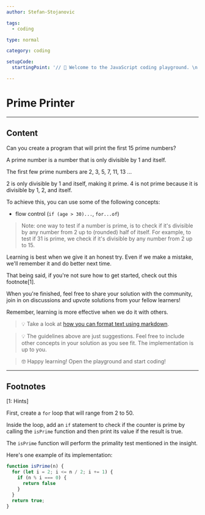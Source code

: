```yaml
---
author: Stefan-Stojanovic

tags:
  - coding

type: normal

category: coding

setupCode:
  startingPoint: '// 👋 Welcome to the JavaScript coding playground. \n. // Example output: \n // The first N primes are: \n // 2, 3, 5, 7, 11, 13 ...\n'

---
```


# Prime Printer

---

## Content

Can you create a program that will print the first 15 prime numbers?

A prime number is a number that is only divisible by 1 and itself.

The first few prime numbers are 2, 3, 5, 7, 11, 13 ...

2 is only divisible by 1 and itself, making it prime. 4 is not prime because it is divisible by 1, 2, and itself.

To achieve this, you can use some of the following concepts:
- flow control (`if (age > 30)...`, `for...of`)

> Note: one way to test if a number is prime, is to check if it's divisible by any number from 2 up to (rounded) half of itself. For example, to test if 31 is prime, we check if it's divisible by any number from 2 up to 15.

Learning is best when we give it an honest try. Even if we make a mistake, we'll remember it and do better next time.

That being said, if you're not sure how to get started, check out this footnote[1]. 

When you're finished, feel free to share your solution with the community, join in on discussions and upvote solutions from your fellow learners!

Remember, learning is more effective when we do it with others.

> 💡 Take a look at [how you can format text using markdown](https://www.enki.com/glossary/general/markdown-formatting).

> 💡 The guidelines above are just suggestions. Feel free to include other concepts in your solution as you see fit. The implementation is up to you.

> 🤓 Happy learning! Open the playground and start coding!


---

## Footnotes

[1: Hints]

First, create a `for` loop that will range from 2 to 50. 

Inside the loop, add an `if` statement to check if the counter is prime by calling the `isPrime` function and then print its value if the result is true.

The `isPrime` function will perform the primality test mentioned in the insight.

Here's one example of its implementation:

```javascript
function isPrime(n) {
  for (let i = 2; i <= n / 2; i += 1) {
    if (n % i === 0) {
      return false
    }
  }
  return true;
}
```
